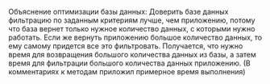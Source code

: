 Объяснение оптимизации базы данных:
Доверить базе данных фильтрацию по заданным критериям лучше, чем приложению, потому что база вернет только нужное количество данных, с которыми нужно работать. 
Если же вернуть приложению большое количество данных, то ему самому придется все это фильтровать. Получается, что нужно время для возвращения большого количества данных из базы, а затем
время для фильтрации большого количества данных приложению. 
(В комментариях к методам приложил примерное время выполнения)